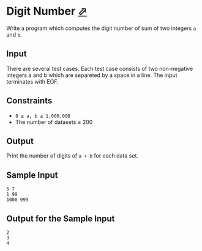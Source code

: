 # Digit Number [⬀](https://judge.u-aizu.ac.jp/onlinejudge/description.jsp?id=0002)

Write a program which computes the digit number of sum of two integers `a` and `b`.

## Input
There are several test cases. Each test case consists of two non-negative integers a and b which are separeted by a space in a line. The input terminates with EOF.

## Constraints
- `0 ≤ a, b ≤ 1,000,000`
- The number of datasets ≤ 200

## Output

Print the number of digits of `a + b` for each data set.

## Sample Input
```
5 7
1 99
1000 999
```

## Output for the Sample Input
```
2
3
4
```
